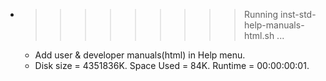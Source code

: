 * >>>>>>>>> Running inst-std-help-manuals-html.sh ...
  * Add user & developer manuals(html) in Help menu.
  * Disk size = 4351836K. Space Used = 84K. Runtime = 00:00:00:01.
